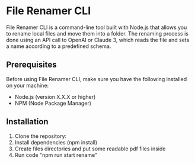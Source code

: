 # File Renamer CLI

File Renamer CLI is a command-line tool built with Node.js that allows you to rename local files and move them into a folder. The renaming process is done using an API call to OpenAI or Claude 3, which reads the file and sets a name according to a predefined schema.

## Prerequisites

Before using File Renamer CLI, make sure you have the following installed on your machine:

- Node.js (version X.X.X or higher)
- NPM (Node Package Manager)

## Installation

1. Clone the repository:
2. Install dependencies (npm install)
3. Create files directories and put some readable pdf files inside
4. Run code "npm run start rename"
